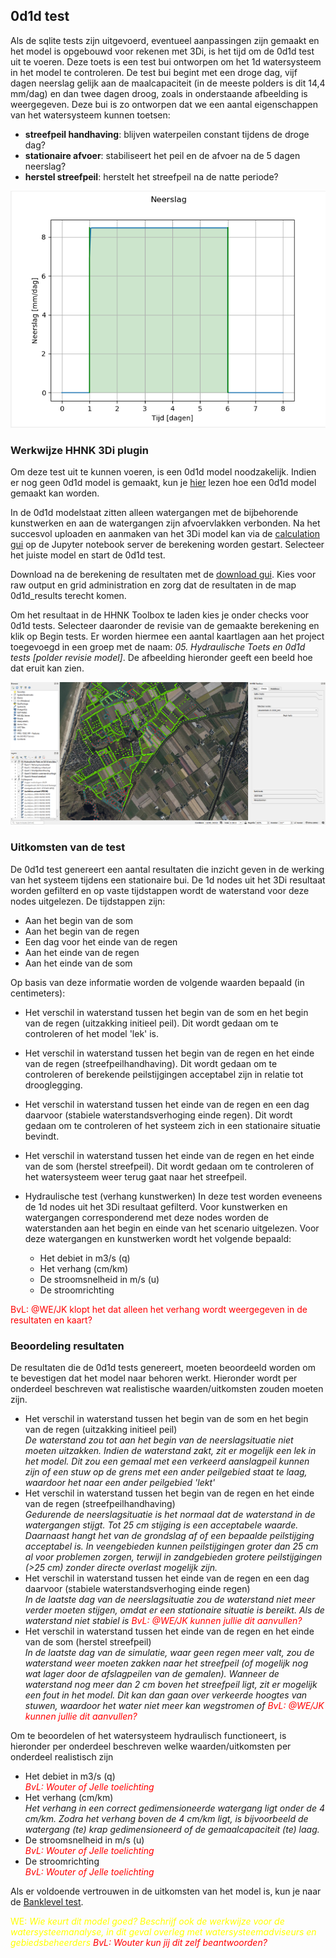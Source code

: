## **0d1d test**
Als de sqlite tests zijn uitgevoerd, eventueel aanpassingen zijn gemaakt en het model is opgebouwd voor rekenen met 3Di, is het tijd om de 0d1d test uit te voeren. Deze toets is een test bui ontworpen om het 1d watersysteem in het model te controleren. De test bui begint met een droge dag, vijf dagen neerslag gelijk aan de maalcapaciteit (in de meeste polders is dit 14,4 mm/dag) en dan twee dagen droog, zoals in onderstaande afbeelding is weergegeven. Deze bui is zo ontworpen dat we een aantal eigenschappen van het watersysteem kunnen toetsen:

- **streefpeil handhaving**: blijven waterpeilen constant tijdens de droge dag?
- **stationaire afvoer**: stabiliseert het peil en de afvoer na de 5 dagen neerslag?
- **herstel streefpeil**: herstelt het streefpeil na de natte periode?

![Alt text](../../../images/2_werkwijze_bwn/e_model_controleren_verbeteren/4_0d1d_test/0d1d_test_bui.PNG)


### **Werkwijze HHNK 3Di plugin**
Om deze test uit te kunnen voeren, is een 0d1d model noodzakelijk. Indien er nog geen 0d1d model is gemaakt, kun je [hier](../../4_gebruik_plugin/c_modelstaat_aanpassen.md) lezen hoe een 0d1d model gemaakt kan worden. 

In de 0d1d modelstaat zitten alleen watergangen met de bijbehorende kunstwerken en aan de watergangen zijn afvoervlakken verbonden. Na het succesvol uploaden en aanmaken van het 3Di model kan via de [calculation gui](../../4_gebruik_plugin/d_berekeningen_uitvoeren.md) op de Jupyter notebook server de berekening worden gestart. Selecteer het juiste model en start de 0d1d test.

Download na de berekening de resultaten met de [download gui](../../4_gebruik_plugin/e_downloaden_resultaten.md). Kies voor raw output en grid administration en zorg dat de resultaten in de map 0d1d_results terecht komen.

Om het resultaat in de HHNK Toolbox te laden kies je onder checks voor 0d1d tests. Selecteer daaronder de revisie van de gemaakte berekening en klik op Begin tests. Er worden hiermee een aantal kaartlagen aan het project toegevoegd in een groep met de naam: *05. Hydraulische Toets en 0d1d tests [polder revisie model]*. De afbeelding hieronder geeft een beeld hoe dat eruit kan zien.

![Alt text](../../../images/2_werkwijze_bwn/e_model_controleren_verbeteren/4_0d1d_test/0d1d_test_resultaat.PNG)

### **Uitkomsten van de test**
De 0d1d test genereert een aantal resultaten die inzicht geven in de werking van het systeem tijdens een stationaire bui. De 1d nodes uit het 3Di resultaat worden gefilterd en op vaste tijdstappen wordt de waterstand voor deze nodes uitgelezen. De tijdstappen zijn:
* Aan het begin van de som
* Aan het begin van de regen
* Een dag voor het einde van de regen
* Aan het einde van de regen
* Aan het einde van de som

Op basis van deze informatie worden de volgende waarden bepaald (in centimeters):
* Het verschil in waterstand tussen het begin van de som en het begin van de regen (uitzakking initieel peil). Dit wordt gedaan om te controleren of het model 'lek' is.
* Het verschil in waterstand tussen het begin van de regen en het einde van de regen (streefpeilhandhaving). Dit wordt gedaan om te controleren of berekende peilstijgingen acceptabel zijn in relatie tot drooglegging.
* Het verschil in waterstand tussen het einde van de regen en een dag daarvoor (stabiele waterstandsverhoging einde regen). Dit wordt gedaan om te controleren of het systeem zich in een stationaire situatie bevindt.
* Het verschil in waterstand tussen het einde van de regen en het einde van de som (herstel streefpeil). Dit wordt gedaan om te controleren of het watersysteem weer terug gaat naar het streefpeil.

* Hydraulische test (verhang kunstwerken)
In deze test worden eveneens de 1d nodes uit het 3Di resultaat gefilterd. Voor kunstwerken en watergangen corresponderend met deze nodes worden de waterstanden aan het begin en einde van het scenario uitgelezen. Voor deze watergangen en kunstwerken wordt het volgende bepaald:
  
    * Het debiet in m3/s (q)
    * Het verhang (cm/km)
    * De stroomsnelheid in m/s (u)
    * De stroomrichting

<span style="color:red"> BvL: @WE/JK klopt het dat alleen het verhang wordt weergegeven in de resultaten en kaart?</span> 

### **Beoordeling resultaten**
De resultaten die de 0d1d tests genereert, moeten beoordeeld worden om te bevestigen dat het model naar behoren werkt. Hieronder wordt per onderdeel beschreven wat realistische waarden/uitkomsten zouden moeten zijn. 

* Het verschil in waterstand tussen het begin van de som en het begin van de regen (uitzakking initieel peil)<br>
*De waterstand zou tot aan het begin van de neerslagsituatie niet moeten uitzakken. Indien de waterstand zakt, zit er mogelijk een lek in het model. Dit zou een gemaal met een verkeerd aanslagpeil kunnen zijn of een stuw op de grens met een ander peilgebied staat te laag, waardoor het naar een ander peilgebied 'lekt'*  
* Het verschil in waterstand tussen het begin van de regen en het einde van de regen (streefpeilhandhaving)<br>
*Gedurende de neerslagsituatie is het normaal dat de waterstand in de watergangen stijgt. Tot 25 cm stijging is een acceptabele waarde. Daarnaast hangt het van de grondslag af of een bepaalde peilstijging acceptabel is. In veengebieden kunnen peilstijgingen groter dan 25 cm al voor problemen zorgen, terwijl in zandgebieden grotere peilstijgingen (>25 cm) zonder directe overlast mogelijk zijn.*
* Het verschil in waterstand tussen het einde van de regen en een dag daarvoor (stabiele waterstandsverhoging einde regen)<br>
*In de laatste dag van de neerslagsituatie zou de waterstand niet meer verder moeten stijgen, omdat er een stationaire situatie is bereikt. Als de waterstand niet stabiel is <span style="color:red"> BvL: @WE/JK kunnen jullie dit aanvullen?</span>*
* Het verschil in waterstand tussen het einde van de regen en het einde van de som (herstel streefpeil)<br>
*In de laatste dag van de simulatie, waar geen regen meer valt, zou de waterstand weer moeten zakken naar het streefpeil (of mogelijk nog wat lager door de afslagpeilen van de gemalen). Wanneer de waterstand nog meer dan 2 cm boven het streefpeil ligt, zit er mogelijk een fout in het model. Dit kan dan gaan over verkeerde hoogtes van stuwen, waardoor het water niet meer kan wegstromen of <span style="color:red"> BvL: @WE/JK kunnen jullie dit aanvullen?</span>*

Om te beoordelen of het watersysteem hydraulisch functioneert, is hieronder per onderdeel beschreven welke waarden/uitkomsten per onderdeel realistisch zijn
* Het debiet in m3/s (q)<br>
*<span style="color:red"> BvL: Wouter of Jelle toelichting </span>*
* Het verhang (cm/km)<br>
*Het verhang in een correct gedimensioneerde watergang ligt onder de 4 cm/km. Zodra het verhang boven de 4 cm/km ligt, is bijvoorbeeld de watergang (te) krap gedimensioneerd of de gemaalcapaciteit (te) laag.*
* De stroomsnelheid in m/s (u)<br>
*<span style="color:red"> BvL: Wouter of Jelle toelichting </span>*
* De stroomrichting<br>
*<span style="color:red"> BvL: Wouter of Jelle toelichting </span>*

Als er voldoende vertrouwen in de uitkomsten van het model is, kun je naar de [Banklevel test](5_banklevel_test.md).

<span style="color:yellow"> WE: *Wie keurt dit model goed? Beschrijf ook de werkwijze voor de watersysteemanalyse, in dit geval overleg met watersysteemadviseurs en gebiedsbeheerders*</span> *<span style="color:red"> BvL: Wouter kun jij dit zelf beantwoorden?</span>*
